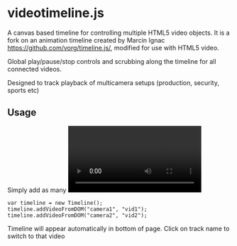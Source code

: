 videotimeline.js
================

A canvas based timeline for controlling multiple HTML5 video objects. It is a fork on an animation timeline created by Marcin Ignac https://github.com/vorg/timeline.js/, modified for use with HTML5 video. 

Global play/pause/stop controls and scrubbing along the timeline for all connected videos.

Designed to track playback of multicamera setups (production, security, sports etc)

## Usage

Simply add as many <video> elements to your page as you want. Then initialise timeline and add videos to it as follows:

```
var timeline = new Timeline();
timeline.addVideoFromDOM("camera1", "vid1");
timeline.addVideoFromDOM("camera2", "vid2");
```

Timeline will appear automatically in bottom of page. Click on track name to switch to that video
